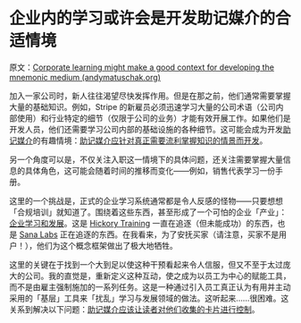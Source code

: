 # 企业内的学习或许会是开发助记媒介的合适情境

原文：[Corporate learning might make a good context for developing the mnemonic medium (andymatuschak.org)](https://notes.andymatuschak.org/z2mEHqQduqYFYoPL7pXmvW6mmLeMZ7515W5s)

加入一家公司时，新人往往渴望尽快发挥作用。但是在那之前，他们通常需要掌握大量的基础知识。例如，Stripe 的新雇员必须迅速学习大量的公司术语（公司内部使用）和行业特定的细节（仅限于公司的业务）才能有效开展工作。如果他们是开发人员，他们还需要学习公司内部的基础设施的各种细节。这可能会成为开发[助记媒介](https://notes.andymatuschak.org/z4rRX3qwSSJRsEkdXKwH2shamgHNeRthrMLiF)的有趣情境：[助记媒介应针对真正需要流利掌握知识的情景而开发](https://notes.andymatuschak.org/zLVJdDJ7jahsFYfTRU7LKbxsMYdpZWUbKB6)。

另一个角度可以是，不仅关注入职这一情境下的具体问题，还关注需要掌握大量信息的具体角色，这可能会随着时间的推移而变化——例如，销售代表学习一份手册。

这里的一个挑战是，正式的企业学习系统通常都是令人反感的怪物——只要想想「合规培训」就知道了。围绕着这些东西，甚至形成了一个可怕的企业「产业」： [企业学习和发展](https://notes.andymatuschak.org/z4vEyun29stDLkcXKoTEVQ7nqgnzN17zGbh3i)。这是 [Hickory Training](https://notes.andymatuschak.org/z6KUuSL9EoVeQgnYmfmLiVBeaxrqqcn8qMsmG) 一直在追逐（但未能成功）的东西，也是 [Sana Labs](https://notes.andymatuschak.org/z4xUYCRTU7uUjZhafKD3jAcn5u5mHsDJwPMcc) 正在追逐的东西。在我看来，为了安抚买家（请注意，买家不是用户！），他们为这个概念框架做出了极大地牺牲。

这里的关键在于找到一个大到足以使这种干预看起来令人信服，但又不至于太过庞大的公司。我的直觉是，重新定义这种互动，使之成为以员工为中心的赋能工具，而不是由雇主强制施加的一系列任务。这是一种通过引入员工真正认为有用并主动采用的「基层」工具来「扰乱」学习与发展领域的做法。这听起来......很困难。这关系到解决以下问题：[助记媒介应该让读者对他们收集的卡片进行控制](https://notes.andymatuschak.org/z3XqmAYKcD411jZgBik9oyXgcrarXycADWVeh)。